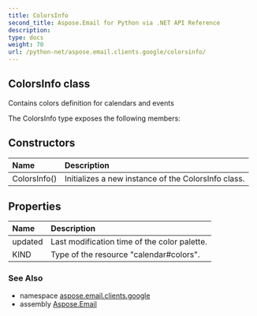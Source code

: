 ```yaml
---
title: ColorsInfo
second_title: Aspose.Email for Python via .NET API Reference
description: 
type: docs
weight: 70
url: /python-net/aspose.email.clients.google/colorsinfo/
---
```


## ColorsInfo class

Contains colors definition for calendars and events

The ColorsInfo type exposes the following members:
## Constructors
| Name | Description |
| :- | :- |
|ColorsInfo()|Initializes a new instance of the ColorsInfo class.|
## Properties
| Name | Description |
| :- | :- |
|updated|Last modification time of the color palette.|
|KIND|Type of the resource "calendar#colors".|

### See Also

* namespace [aspose.email.clients.google](/email/python-net/aspose.email.clients.google/)
* assembly [Aspose.Email](/email/python-net/)

